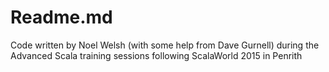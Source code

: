 # Readme.md

Code written by Noel Welsh (with some help from Dave Gurnell) during the Advanced Scala training sessions following ScalaWorld 2015 in Penrith


